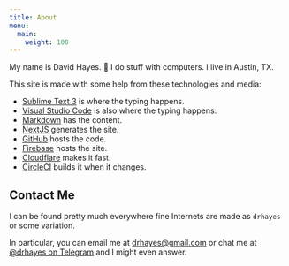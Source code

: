```yaml
---
title: About
menu:
  main:
    weight: 100
---
```


My name is David Hayes. 👋 I do stuff with computers. I live in Austin, TX.

This site is made with some help from these technologies and media:

* [Sublime Text 3][sublime] is where the typing happens.
* [Visual Studio Code][vsc] is also where the typing happens.
* [Markdown] has the content.
* [NextJS] generates the site.
* [GitHub][github] hosts the code.
* [Firebase] hosts the site.
* [Cloudflare][cloudflare] makes it fast.
* [CircleCI][circleci] builds it when it changes.

## Contact Me

I can be found pretty much everywhere fine Internets are made as `drhayes` or some variation.

In particular, you can email me at drhayes@gmail.com or chat me at [@drhayes on Telegram][telegram] and I might even answer.

[sublime]: https://www.sublimetext.com/3
[vsc]: https://code.visualstudio.com/
[markdown]: https://daringfireball.net/projects/markdown/
[nextjs]: https://nextjs.org/
[github]: https://github.com/
[firebase]: https://firebase.google.com/
[cloudflare]: https://www.cloudflare.com/
[circleci]: https://circleci.com/
[telegram]: https://t.me/drhayes

